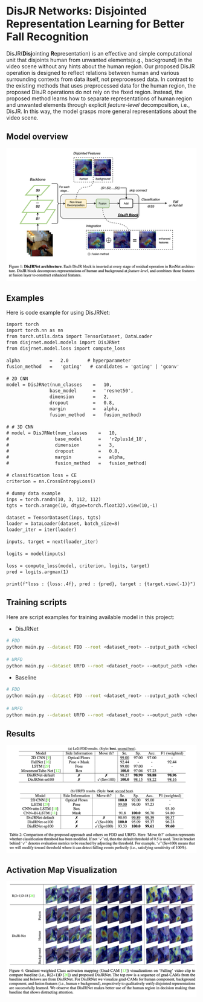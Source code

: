 # DisJR Networks: Disjointed Representation Learning for Better Fall Recognition

DisJR(**Disj**ointing **R**epresentation) is an effective and simple computational unit that disjoints human from unwanted elements(e.g., background) in the video scene without any hints about the human region.
Our proposed DisJR operation is designed to reflect relations between human and various surrounding contexts from data itself, not preprocessed data.
In contrast to the existing methods that uses preprocessed data for the human region, the proposed DisJR operations do not rely on the fixed region.
Instead, the proposed method learns how to separate representations of human region and unwanted elements through explicit _feature-level_ decomposition, i.e., DisJR.
In this way, the model grasps more general representations about the video scene.

## Model overview

![model_overview](imgs/model.png)

## Examples

Here is code example for using DisJRNet:

```
import torch
import torch.nn as nn
from torch.utils.data import TensorDataset, DataLoader
from disjrnet.model.models import DisJRNet
from disjrnet.model.loss import compute_loss

alpha           =   2.0       # hyperparameter
fusion_method   =   'gating'   # candidates = 'gating' | 'gconv'

# 2D CNN
model = DisJRNet(num_classes    =   10,
                base_model      =   'resnet50',
                dimension       =   2,
                dropout         =   0.8,
                margin          =   alpha,
                fusion_method   =   fusion_method)

# # 3D CNN
# model = DisJRNet(num_classes    =   10,
#                 base_model      =   'r2plus1d_18',
#                 dimension       =   3,
#                 dropout         =   0.8,
#                 margin          =   alpha,
#                 fusion_method   =   fusion_method)

# classification loss = CE
criterion = nn.CrossEntropyLoss()

# dummy data example
inps = torch.randn(10, 3, 112, 112)
tgts = torch.arange(10, dtype=torch.float32).view(10,-1)

dataset = TensorDataset(inps, tgts)
loader = DataLoader(dataset, batch_size=8)
loader_iter = iter(loader)

inputs, target = next(loader_iter)

logits = model(inputs)

loss = compute_loss(model, criterion, logits, target)
pred = logits.argmax(1)

print(f"loss : {loss:.4f}, pred : {pred}, target : {target.view(-1)}")
```

## Training scripts

Here are script examples for training available model in this project:

- DisJRNet

```bash
# FDD
python main.py --dataset FDD --root <dataset_root> --output_path <checkpoint_dir> --num_classes 2 --drop_rate 0.8 --base_model r2plus1d_18 --fusion_method gating --n_fold 5 --batch_size 8 --epochs 25 --sample_length 10 --num_workers 8 --monitor val_f1 --lr 1e-4 --c 5.0 --arch DisJRNet --gpu_ids 0

# URFD
python main.py --dataset URFD --root <dataset_root> --output_path <checkpoint_dir> --num_classes 2 --drop_rate 0.8 --base_model r2plus1d_18 --fusion_method gating --n_fold 5 --batch_size 8 --epochs 25 --sample_length 10 --num_workers 8 --monitor val_f1 --lr 1e-4 --c 2.0 --arch DisJRNet --gpu_ids 0
```

- Baseline

```bash
# FDD
python main.py --dataset FDD --root <dataset_root> --output_path <checkpoint_dir> --num_classes 2 --drop_rate 0.8 --base_model r2plus1d_18 --n_fold 5 --batch_size 8 --epochs 25 --sample_length 10 --num_workers 8 --monitor val_f1 --lr 1e-4 --arch Baseline --gpu_ids 0

# URFD
python main.py --dataset URFD --root <dataset_root> --output_path <checkpoint_dir> --num_classes 2 --drop_rate 0.8 --base_model r2plus1d_18 --n_fold 5 --batch_size 8 --epochs 25 --sample_length 10 --num_workers 8 --monitor val_f1 --lr 1e-4 --arch Baseline --gpu_ids 0
```

## Results

![result_table](imgs/result.png)

## Activation Map Visualization

![activation](imgs/activations.png)
